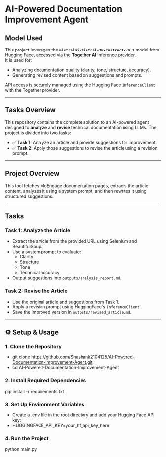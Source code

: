 # AI-Powered Documentation Improvement Agent

## Model Used

This project leverages the **`mistralai/Mistral-7B-Instruct-v0.3`** model from Hugging Face, accessed via the **Together AI** inference provider.  
It is used for:

- Analyzing documentation quality (clarity, tone, structure, accuracy).
- Generating revised content based on suggestions and prompts.

API access is securely managed using the Hugging Face `InferenceClient` with the Together provider.

---

## Tasks Overview

This repository contains the complete solution to an AI-powered agent designed to **analyze** and **revise** technical documentation using LLMs. The project is divided into two tasks:

- ✅ **Task 1**: Analyze an article and provide suggestions for improvement.
- ✅ **Task 2**: Apply those suggestions to revise the article using a revision prompt.

---

## Project Overview

This tool fetches MoEngage documentation pages, extracts the article content, analyzes it using a system prompt, and then rewrites it using structured suggestions.

---

## Tasks

### Task 1: Analyze the Article

- Extract the article from the provided URL using Selenium and BeautifulSoup.
- Use a system prompt to evaluate:
  - Clarity
  - Structure
  - Tone
  - Technical accuracy
- Output suggestions into `outputs/analysis_report.md`.

### Task 2: Revise the Article

- Use the original article and suggestions from Task 1.
- Apply a revision prompt using HuggingFace's `InferenceClient`.
- Save the improved version in `outputs/revised_article.md`.

---

## ⚙️ Setup & Usage

### 1. Clone the Repository

- git clone https://github.com/Shashank2104125/AI-Powered-Documentation-Improvement-Agent.git
- cd AI-Powered-Documentation-Improvement-Agent

### 2. Install Required Dependencies

pip install -r requirements.txt

### 3. Set Up Environment Variables

- Create a .env file in the root directory and add your Hugging Face API key:
- HUGGINGFACE_API_KEY=your_hf_api_key_here

### 4. Run the Project

python main.py
